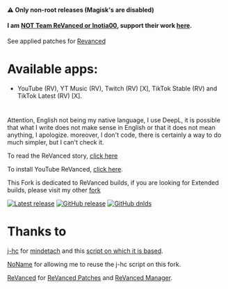 #### ⚠️ Only non-root releases (Magisk's are disabled)
#### I am [NOT Team ReVanced or Inotia00](https://github.com/j-hc/revanced-magisk-module#%EF%B8%8F-do-not-download-modules-from-3rd-party-sources-like-random-websites-you-found-on-google-there-are-many-that-uses-my-modules-and-impersonates-revanced), support their work [here](https://github.com/revanced).

See applied patches for [Revanced](https://github.com/kevinr99089/revanced.builder/blob/main/config.toml)

# Available apps:
- YouTube (RV), YT Music (RV), Twitch (RV) [X], TikTok Stable (RV) and TikTok Latest (RV) [X].
#

Attention, English not being my native language, I use DeepL, it is possible that what I write does not make sense in English or that it does not mean anything, I apologize. moreover, I don't code, there is certainly a way to do much simpler, but I can't check it.

To read the ReVanced story, [click here](https://github.com/kevinr99089/revanced.builder/blob/History/README.md)

To install YouTube ReVanced, [click here](https://github.com/kevinr99089/revanced.builder/blob/install/README.md).

This Fork is dedicated to ReVanced builds, if you are looking for Extended builds, please visit my other [fork](https://github.com/kevinr99089/revanced.extended)

[![Latest release](https://badgen.net/github/release/kevinr99089/revanced.builder)](https://github.com/kevinr99089/revanced.builder/releases)
[![GitHub release](https://img.shields.io/github/release/kevinr99089/revanced.builder.svg)](https://GitHub.com/kevinr99089/revanced.builder/releases/latest)
[![GitHub dnlds](https://img.shields.io/github/downloads/kevinr99089/revanced.builder/total)](https://GitHub.com/kevinr99089/revanced.builder/releases/latest)

# Thanks to
[j-hc](https://github.com/j-hc) for [mindetach](https://github.com/j-hc/mindetach-magisk/tree/b821dc8ec683802e572d79e18820f66a46a3ded0) and this [script on which it is based](https://github.com/j-hc/revanced-magisk-module).

[NoName](https://github.com/NoName-exe) for allowing me to reuse the j-hc script on this fork.

[ReVanced](https://github.com/revanced) for [ReVanced Patches](https://github.com/revanced/revanced-patches/tree/main) and [ReVanced Manager](https://github.com/revanced/revanced-manager/releases).
